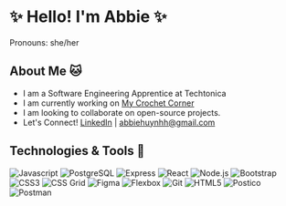 # ✨ Hello! I'm Abbie ✨
Pronouns: she/her

## About Me 🐱
- I am a Software Engineering Apprentice at Techtonica
- I am currently working on [My Crochet Corner](https://github.com/abbiehuynh/my-crochet-corner)
- I am looking to collaborate on open-source projects.
- Let's Connect! [LinkedIn](https://www.linkedin.com/in/abbie-huynh/) | [abbiehuynhh@gmail.com](mailto:abbiehuynhh@gmail.com)

## Technologies & Tools 🌱
![Javascript](https://img.shields.io/badge/-JavaScript-F7DF1E?style=flat-square&logo=javascript&logoColor=000000)
![PostgreSQL](https://img.shields.io/badge/-PostgreSQL-336791?style=flat-square&logo=postgresql&logoColor=ffffff)
![Express](https://img.shields.io/badge/-Express.js-000000?style=flat-square&logo=express&logoColor=ffffff)
![React](https://img.shields.io/badge/-React-61DAFB?style=flat-square&logo=react&logoColor=000000)
![Node.js](https://img.shields.io/badge/-Node.js-339933?style=flat-square&logo=node.js&logoColor=ffffff)
![Bootstrap](https://img.shields.io/badge/-Bootstrap-563D7C?style=flat-square&logo=bootstrap&logoColor=ffffff)
![CSS3](https://img.shields.io/badge/-CSS3-1572B6?style=flat-square&logo=css3&logoColor=ffffff)
![CSS Grid](https://img.shields.io/badge/-CSS%20Grid-FFF?style=flat-square&logo=css3&logoColor=1572B6)
![Figma](https://img.shields.io/badge/-Figma-F24E1E?style=flat-square&logo=figma&logoColor=ffffff)
![Flexbox](https://img.shields.io/badge/-Flexbox-FFF?style=flat-square&logo=css3&logoColor=1572B6)
![Git](https://img.shields.io/badge/-Git-F05032?style=flat-square&logo=git&logoColor=ffffff)
![HTML5](https://img.shields.io/badge/-HTML5-E34F26?style=flat-square&logo=html5&logoColor=ffffff)
![Postico](https://img.shields.io/badge/Postico-Proficient-brightgreen)
![Postman](https://img.shields.io/badge/-Postman-FF6C37?style=flat-square&logo=postman&logoColor=ffffff)



<!--

## Featured Projects 🌟
- [Cat Escape]( 

## Github Stats
![Abbie's Github Stats](https://github-readme-stats.vercel.app/api?abbiehuynh&show_icons=true&theme=radical)



Here are some ideas to get you started:

- 🔭 I’m currently working on ...
- 🌱 I’m currently learning ...
- 👯 I’m looking to collaborate on ...
- 🤔 I’m looking for help with ...
- 💬 Ask me about ...
- 📫 How to reach me: ...
- 😄 Pronouns: ...
- ⚡ Fun fact: ...
-->
